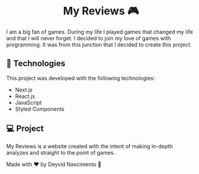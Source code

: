 <h1 align="center">
  My Reviews 🎮
</h1>

I am a big fan of games. During my life I played games that changed my life and that I will never forget. I decided to join my love of games with programming. It was from this junction that I decided to create this project.

## 🚀 Technologies

This project was developed with the following technologies:

- Next.js
- React.js
- JavaScript
- Styled Components

## 💻 Project

My Reviews is a website created with the intent of making in-depth analyzes and straight to the point of games.

Made with ❤️ by Deyvid Nascimento :wave:
